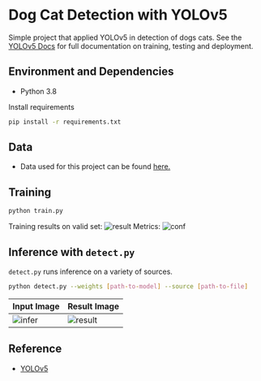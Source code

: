 # Dog Cat Detection with YOLOv5

Simple project that applied YOLOv5 in detection of dogs cats. See the [YOLOv5 Docs](https://docs.ultralytics.com/yolov5) for full documentation on training, testing and deployment.

## Environment and Dependencies
- Python 3.8

Install requirements
```bash
pip install -r requirements.txt
```

## Data
- Data used for this project can be found [here.](https://www.kaggle.com/datasets/andrewmvd/dog-and-cat-detection)

## Training
```bash
python train.py
```
Training results on valid set: 
![result](./assets/training_result.jpg "result")
Metrics:
![conf](./assets/confusion_matrix.png "conf")

## Inference with `detect.py`
`detect.py` runs inference on a variety of sources.
```bash
python detect.py --weights [path-to-model] --source [path-to-file] 
```

| Input Image | Result Image |
| --- | --- |
| ![infer](./assets/infer.jpg "infer") | ![result](./assets/result.jpg "result") |

## Reference 
- [YOLOv5](https://github.com/ultralytics/yolov5)